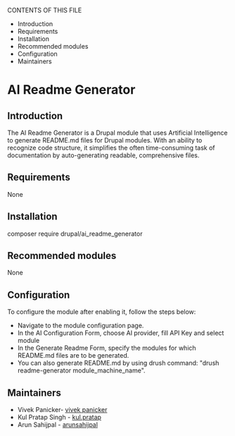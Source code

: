 CONTENTS OF THIS FILE

- Introduction
- Requirements
- Installation
- Recommended modules
- Configuration
- Maintainers

# AI Readme Generator

## Introduction

The AI Readme Generator is a Drupal module that uses Artificial Intelligence to generate README.md files for Drupal modules. With an ability to recognize code structure, it simplifies the often time-consuming task of documentation by auto-generating readable, comprehensive files.

## Requirements

None

## Installation

composer require drupal/ai_readme_generator

## Recommended modules

None

## Configuration

To configure the module after enabling it, follow the steps below:

- Navigate to the module configuration page.
- In the AI Configuration Form, choose AI provider, fill API Key and select module
- In the Generate Readme Form, specify the modules for which README.md files are to be generated.
- You can also generate README.md by using drush command: "drush readme-generator module_machine_name".  

## Maintainers
- Vivek Panicker- [vivek panicker](https://drupal.org/u/vivek-panicker)
- Kul Pratap Singh - [kul.pratap](https://drupal.org/u/kulpratap)
- Arun Sahijpal - [arunsahijpal](https://drupal.org/u/arunsahijpal)
